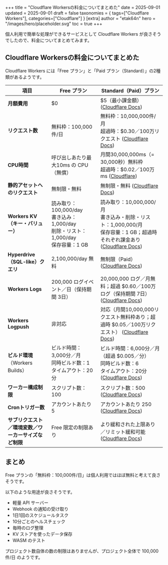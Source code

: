 +++
title = "Cloudflare Workersの料金についてまとめた"
date = 2025-09-01
updated = 2025-09-01
draft = false
taxonomies = { tags=["Cloudflare Workers"], categories=["Cloudflare"] }
[extra]
author = "etak64n"
hero = "/images/hero/placeholder.svg"
toc = true
+++

個人利用で簡単な処理ができるサービスとして Cloudflare Workers が良さそうでしたので、料金についてまとめてみます。

## Cloudflare Workersの料金についてまとめた

Cloudflare Workers には「Free プラン」と「Paid プラン（Standard）」の2種類があるようです。

| 項目                           | Free プラン                                                            | Standard（Paid）プラン                                                                            |
| ---------------------------- | ------------------------------------------------------------------- | -------------------------------------------------------------------------------------------- |
| **月額費用**                     | \$0                                                                 | \$5（最小課金額） ([Cloudflare Docs][1])                                                            |
| **リクエスト数**                   | 無料枠：100,000件/日                                                      | 無料枠：10,000,000件/月<br>超過時：\$0.30／100万リクエスト ([Cloudflare Docs][1])                             |
| **CPU時間**                    | 呼び出しあたり最大10ms の CPU（無償）                                             | 月間30,000,000ms（= 30,000秒）無料枠<br>超過時：\$0.02／100万ms ([Cloudflare][2])                          |
| **静的アセットへのリクエスト**            | 無制限・無料                                                              | 無制限・無料 ([Cloudflare Docs][1])                                                                |
| **Workers KV（キー・バリュー）**      | 読み取り：100,000/day<br>書き込み：1,000/day<br>削除・リスト：1,000/day<br>保存容量：1 GB | 読み取り：10,000,000/月<br>書き込み・削除・リスト：1,000,000/月<br>保存容量：1 GB；超過時それぞれ課金あり ([Cloudflare Docs][1]) |
| **Hyperdrive（SQL-like）クエリ**  | 2,100,000/day 無料                                                    | 無制限（Paid） ([Cloudflare Docs][1])                                                             |
| **Workers Logs**             | 200,000 ログイベント／日（保持期間 3日）                                           | 20,000,000 ログ／月無料；超過 \$0.60／100万ログ（保持期間 7日） ([Cloudflare Docs][1])                           |
| **Workers Logpush**          | 非対応                                                                 | 対応（月間10,000,000リクエスト無料枠あり；超過時 \$0.05／100万リクエスト） ([Cloudflare Docs][1])                       |
| **ビルド環境**（Workers Builds）    | ビルド時間：3,000分／月<br>同時ビルド数：1<br>タイムアウト：20分                            | ビルド時間：6,000分／月（超過 \$0.005／分）<br>同時ビルド数：6<br>タイムアウト：20分 ([Cloudflare Docs][3])                |
| **ワーカー構成制限**                 | スクリプト数：100                                                          | スクリプト数：500 ([Cloudflare Docs][4])                                                            |
| **Cronトリガー数**                | アカウントあたり 5                                                          | アカウントあたり 250  ([Cloudflare Docs][4])                                                          |
| **サブリクエスト／環境変数／ワーカーサイズなど制限** | Free 限定の制限あり                                                        | より緩和された上限あり／リミット緩和可能 ([Cloudflare Docs][4])                                                  |

[1]: https://developers.cloudflare.com/workers/platform/pricing/?utm_source=chatgpt.com "Pricing - Workers"
[2]: https://www.cloudflare.com/plans/developer-platform-pricing/?utm_source=chatgpt.com "Workers & Pages Pricing"
[3]: https://developers.cloudflare.com/workers/ci-cd/builds/limits-and-pricing/?utm_source=chatgpt.com "Limits & pricing - Workers"
[4]: https://developers.cloudflare.com/workers/platform/limits/?utm_source=chatgpt.com "Limits · Cloudflare Workers docs"

## まとめ
Free プランの「無料枠：100,000件/日」は個人利用ではほぼ無料と考えて良さそうです。

以下のような用途が良さそうです。
- 軽量 API サーバー
- Webhook の通知の受け取り
- 1日1回のスケジュールタスク
- 10分ごとのヘルスチェック
- 毎時のログ整理
- KV ストアを使ったデータ保存
- WASM のテスト

プロジェクト数自体の数の制限はありませんが、プロジェクト全体で 100,000件/日 のようです。
